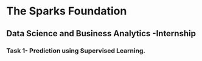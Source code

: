 # The Sparks Foundation 
## Data Science and Business Analytics -Internship
### Task 1- Prediction using Supervised Learning.
